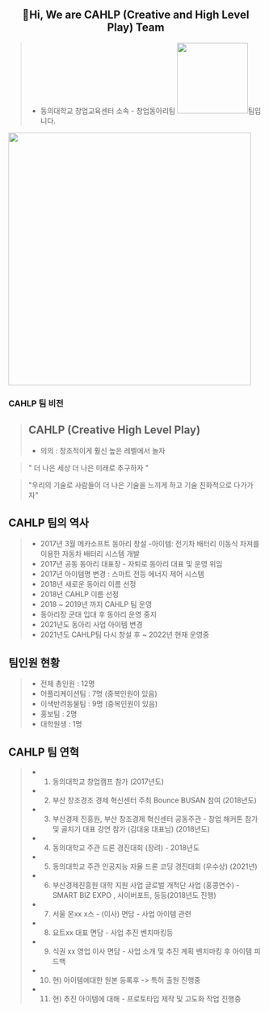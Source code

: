 ## <div align=center> 👋Hi, We are CAHLP (Creative and High Level Play) Team  </div>
> * 동의대학교 창업교육센터 소속 - 창업동아리팀 <img src = "https://user-images.githubusercontent.com/92977647/152990322-3746ab69-4796-4ed9-b747-45db6c510263.png" width="
140">팀입니다. 

<img src = "https://user-images.githubusercontent.com/92977647/189530103-2fd6909a-4204-4d8e-a852-c367ac3f4a51.png" width="480px" height="500px"/>


### CAHLP 팀 비전 
>## CAHLP (Creative High Level Play) 
> * 의의 : 창조적이게 훨신 높은 레벨에서 놀자 

> " 더 나은 세상 더 나은 미래로 추구하자 "

> "우리의 기술로 사람들이 더 나은 기술을 느끼게 하고 기술 친화적으로 다가가자"

## CAHLP 팀의 역사 
> * 2017년 3월 메카소프트 동아리 창설 -아이템:  전기차 배터리 이동식 차져를 이용한 자동차 배터리 시스템 개발 
> * 2017년 공동 동아리 대표장 - 자퇴로 동아리 대표 및 운영 위임 
> * 2017년 아이템명 변경 : 스마트 전등 에너지 제어 시스템 
> * 2018년 새로운 동아리 이름 선정 
> * 2018년 CAHLP 이름 선정 
> * 2018 ~ 2019년 까지 CAHLP 팀 운영 
> * 동아리장 군대 입대 후 동아리 운영 중지 
> * 2021년도 동아리 사업 아이템 변경 
> * 2021년도 CAHLP팀 다시 창설 후 ~ 2022년 현재 운영중 

## 팀인원 현황 
> * 전체 총인원 : 12명 
> * 어플리케이션팀 : 7명 (중복인원이 있음)
> * 이색반려동물팀 : 9명 (중복인원이 있음)
> * 홍보팀 : 2명 
> * 대학원생 : 1명 
<!-- >>* ! 총인원은 7명이며 각 팀별로 인원이 배정되어 있습니다. -->

## CAHLP 팀 연혁 
>* 1. 동의대학교 창업캠프 참가 (2017년도) 
>* 2. 부산 창조경조 경제 혁신센터 주최 Bounce BUSAN 참여 (2018년도)
>* 3. 부산경제 진흥원, 부산 창조경제 혁신센터 공동주관 - 창업 해커톤 참가 및 골치기 대표 강연 참가 (김대웅 대표님) (2018년도)
>* 4. 동의대학교 주관 드론 경진대회 (장려) - 2018년도 
>* 5. 동의대학교 주관 인공지능 자율 드론 코딩 경진대회 (우수상) (2021년)
>* 6. 부산경제진흥원 대학 지원 사업 글로벌 개척단 사업 (홍콩연수) - SMART BIZ EXPO , 사이버포트, 등등(2018년도 진행)
>* 7. 서울 몬xx x스 - (이사) 면담 - 사업 아이템 관련 
>* 8. 요트xx 대표 면담 - 사업 추진 벤치마킹등 
>* 9. 식권 xx 영업 이사 면담 - 사업 소개 및 추진 계획 벤치마킹 후 아이템 피드백 
>* 10. 현) 아이템에대한 원본 등록후 -> 특허 출원 진행중 
>* 11. 현) 추진 아이템에 대해 - 프로토타입 제작 및 고도화 작업 진행중 
